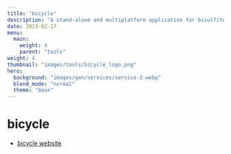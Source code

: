 ```yaml
---
title: "bicycle"
description: "A stand-alone and multiplatform application for bisulfite-seq analysis."
date: 2023-02-17
menu:
  main:
    weight: 4
    parent: "tools"
weight: 4
thumbnail: "images/tools/bicycle_logo.png"
hero:
  background: "images/gen/services/service-3.webp"
  blend_mode: "normal"
  theme: "base"
---
```


# bicycle

- [bicycle website](http://www.sing-group.org/bicycle/)


